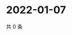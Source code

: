 # 2022-01-07

共 0 条

<!-- BEGIN WEIBO -->
<!-- 最后更新时间 Fri Jan 07 2022 18:17:30 GMT+0800 (China Standard Time) -->

<!-- END WEIBO -->
